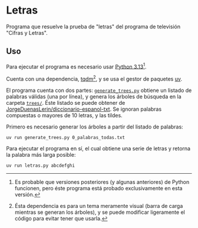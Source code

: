 # Letras
Programa que resuelve la prueba de "letras" del programa de televisión "Cifras y Letras".


## Uso
Para ejecutar el programa es necesario usar [Python 3.13](https://www.python.org/)[^1].

Cuenta con una dependencia, [tqdm](https://pypi.org/project/tqdm/)[^2], y se usa el gestor de paquetes [uv](https://docs.astral.sh/uv).

[^1]: Es probable que versiones posteriores (y algunas anteriores) de Python funcionen, pero éste programa está probado exclusivamente en esta versión.
[^2]: Ésta dependencia es para un tema meramente visual (barra de carga mientras se generan los árboles), y se puede modificar ligeramente el código para evitar tener que usarla.

El programa cuenta con dos partes: [`generate_trees.py`](generate_trees.py) obtiene un listado de palabras válidas (una por línea), y genera los árboles de búsqueda en la carpeta [`trees/`](trees/). Éste listado se puede obtener de [JorgeDuenasLerin/diccionario-espanol-txt](https://github.com/JorgeDuenasLerin/diccionario-espanol-txt). Se ignoran palabras compuestas o mayores de 10 letras, y las tildes.

Primero es necesario generar los árboles a partir del listado de palabras:
```
uv run generate_trees.py 0_palabras_todas.txt
```

Para ejecutar el programa en sí, el cual obtiene una serie de letras y retorna la palabra más larga posible:
```
uv run letras.py abcdefghi
```

